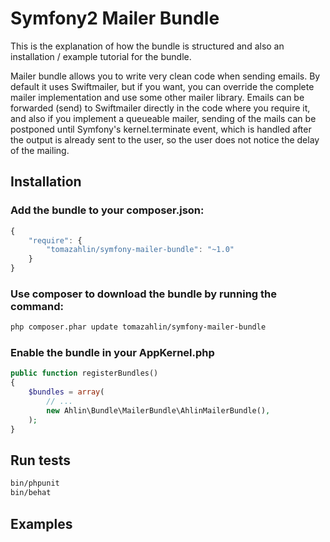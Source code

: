 # Symfony2 Mailer Bundle

This is the explanation of how the bundle is structured and also an installation / example tutorial for the bundle.

Mailer bundle allows you to write very clean code when sending emails. By default it uses Swiftmailer, but if you want, you can
override the complete mailer implementation and use some other mailer library. Emails can be forwarded (send) to Swiftmailer directly
in the code where you require it, and also if you implement a queueable mailer, sending of the mails can be postponed until Symfony's
kernel.terminate event, which is handled after the output is already sent to the user, so the user does not notice the delay of the mailing.

## Installation

### Add the bundle to your composer.json:

``` js
{
    "require": {
        "tomazahlin/symfony-mailer-bundle": "~1.0"
    }
}
```

### Use composer to download the bundle by running the command:

``` bash
php composer.phar update tomazahlin/symfony-mailer-bundle
```

### Enable the bundle in your AppKernel.php

``` php
public function registerBundles()
{
    $bundles = array(
        // ...
        new Ahlin\Bundle\MailerBundle\AhlinMailerBundle(),
    );
}
```

## Run tests

``` bash
bin/phpunit
bin/behat
```
    
## Examples

